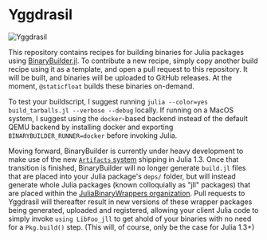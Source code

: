 # Yggdrasil

![Yggdrasil](https://upload.wikimedia.org/wikipedia/commons/thumb/b/b9/Yggdrasil.jpg/430px-Yggdrasil.jpg)

This repository contains recipes for building binaries for Julia packages using [BinaryBuilder.jl](https://github.com/JuliaPackaging/BinaryBuilder.jl).  To contribute a new recipe, simply copy another build recipe using it as a template, and open a pull request to this repository.  It will be built, and binaries will be uploaded to GitHub releases.  At the moment, `@staticfloat` builds these binaries on-demand.

To test your buildscript, I suggest running `julia --color=yes build_tarballs.jl --verbose --debug` locally.  If running on a MacOS system, I suggest using the `docker`-based backend instead of the default QEMU backend by installing docker and exporting `BINARYBUILDER_RUNNER=docker` before invoking Julia.

Moving forward, BinaryBuilder is currently under heavy development to make use of the new [`Artifacts` system](https://julialang.github.io/Pkg.jl/dev/artifacts/) shipping in Julia 1.3.  Once that transition is finished, BinaryBuilder will no longer generate `build.jl` files that are placed into your Julia package's `deps/` folder, but will instead generate whole Julia packages (known colloquially as "jll" packages) that are placed within the [JuliaBinaryWrappers organization](https://github.com/JuliaBinaryWrappers/).  Pull requests to Yggdrasil will thereafter result in new versions of these wrapper packages being generated, uploaded and registered, allowing your client Julia code to simply invoke `using LibFoo_jll` to get ahold of your binaries with no need for a `Pkg.build()` step.  (This will, of course, only be the case for Julia 1.3+)
